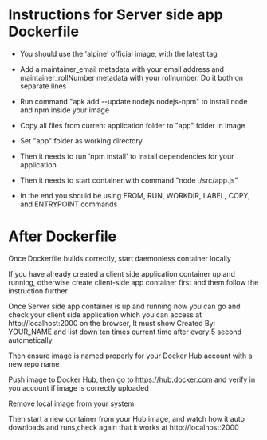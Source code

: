# Instructions for Server side app Dockerfile
- You should use the 'alpine' official image, with the latest tag

- Add a maintainer_email metadata with your email address and maintainer_rollNumber metadata with your rollnumber. Do it both on separate lines

- Run command "apk add --update nodejs nodejs-npm" to install node and npm inside your image

- Copy all files from current application folder to "app" folder in image

- Set "app" folder as working directory

- Then it needs to run 'npm install' to install dependencies for your application

- Then it needs to start container with command "node ./src/app.js"

- In the end you should be using FROM, RUN, WORKDIR, LABEL, COPY, and ENTRYPOINT commands

# After Dockerfile
Once Dockerfile builds correctly, start daemonless container locally

If you have already created a client side application container up and running, otherwise create client-side app container first and them follow the instruction further

Once Server side app container is up and running now you can go and check your client side application which you can access at http://localhost:2000 on the browser, It must show Created By: YOUR_NAME and list down ten times current time after every 5 second autometically

Then ensure image is named properly for your Docker Hub account with a new repo name

Push image to Docker Hub, then go to https://hub.docker.com and verify in you account if image is correctly uploaded

Remove local image from your system

Then start a new container from your Hub image, and watch how it auto downloads and runs,check again that it works at http://localhost:2000
